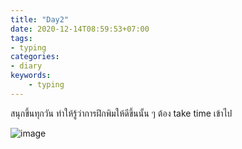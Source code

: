 ```yaml
---
title: "Day2"
date: 2020-12-14T08:59:53+07:00
tags:
- typing
categories:
- diary
keywords:
    - typing
---
```


สนุกขึ้นทุกวัน ทำให้รู้ว่าการฝึกพิมให้ดีขึ้นนั้น ๆ ต้อง take time เข้าไป


![image](/images/day2.jpg)

